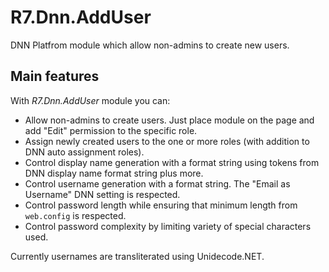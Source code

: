 # R7.Dnn.AddUser

DNN Platfrom module which allow non-admins to create new users.

## Main features

With *R7.Dnn.AddUser* module you can:

- Allow non-admins to create users. Just place module on the page and add "Edit" permission to the specific role.
- Assign newly created users to the one or more roles (with addition to DNN auto assignment roles).
- Control display name generation with a format string using tokens from DNN display name format string plus more.
- Control username generation with a format string. The "Email as Username" DNN setting is respected.
- Control password length while ensuring that minimum length from `web.config` is respected.
- Control password complexity by limiting variety of special characters used.

Currently usernames are transliterated using Unidecode.NET.
